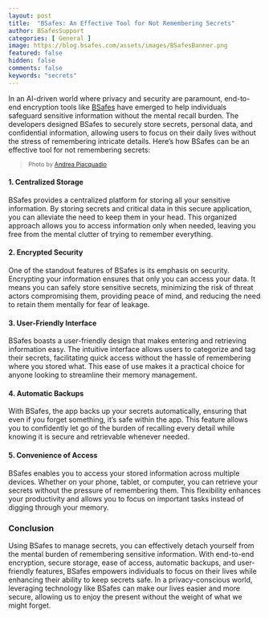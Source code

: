 ```yaml
---
layout: post
title:  "BSafes: An Effective Tool for Not Remembering Secrets"
author: BSafesSupport
categories: [ General ]
image: https://blog.bsafes.com/assets/images/BSafesBanner.png
featured: false 
hidden: false
comments: false
keywords: "secrets"
---
```


In an AI-driven world where privacy and security are paramount, end-to-end encryption tools like [BSafes](https://www.bsafes.com) have emerged to help individuals safeguard sensitive information without the mental recall burden. The developers designed BSafes to securely store secrets, personal data, and confidential information, allowing users to focus on their daily lives without the stress of remembering intricate details. Here’s how BSafes can be an effective tool for not remembering secrets:
> <sup>Photo by <a href="https://www.pexels.com/photo/woman-in-gray-tank-top-3812757/">Andrea Piacquadio</a></sup>

#### 1. **Centralized Storage**

BSafes provides a centralized platform for storing all your sensitive information. By storing secrets and critical data in this secure application, you can alleviate the need to keep them in your head. This organized approach allows you to access information only when needed, leaving you free from the mental clutter of trying to remember everything.

#### 2. **Encrypted Security**

One of the standout features of BSafes is its emphasis on security. Encrypting your information ensures that only you can access your data. It means you can safely store sensitive secrets, minimizing the risk of threat actors compromising them, providing peace of mind, and reducing the need to retain them mentally for fear of leakage.

#### 3. **User-Friendly Interface**

BSafes boasts a user-friendly design that makes entering and retrieving information easy. The intuitive interface allows users to categorize and tag their secrets, facilitating quick access without the hassle of remembering where you stored what. This ease of use makes it a practical choice for anyone looking to streamline their memory management.

#### 4. **Automatic Backups**

With BSafes, the app backs up your secrets automatically, ensuring that even if you forget something, it’s safe within the app. This feature allows you to confidently let go of the burden of recalling every detail while knowing it is secure and retrievable whenever needed.

#### 5. **Convenience of Access**

BSafes enables you to access your stored information across multiple devices. Whether on your phone, tablet, or computer, you can retrieve your secrets without the pressure of remembering them. This flexibility enhances your productivity and allows you to focus on important tasks instead of digging through your memory.

### Conclusion

Using BSafes to manage secrets, you can effectively detach yourself from the mental burden of remembering sensitive information. With end-to-end encryption, secure storage, ease of access, automatic backups, and user-friendly features, BSafes empowers individuals to focus on their lives while enhancing their ability to keep secrets safe. In a privacy-conscious world, leveraging technology like BSafes can make our lives easier and more secure, allowing us to enjoy the present without the weight of what we might forget.